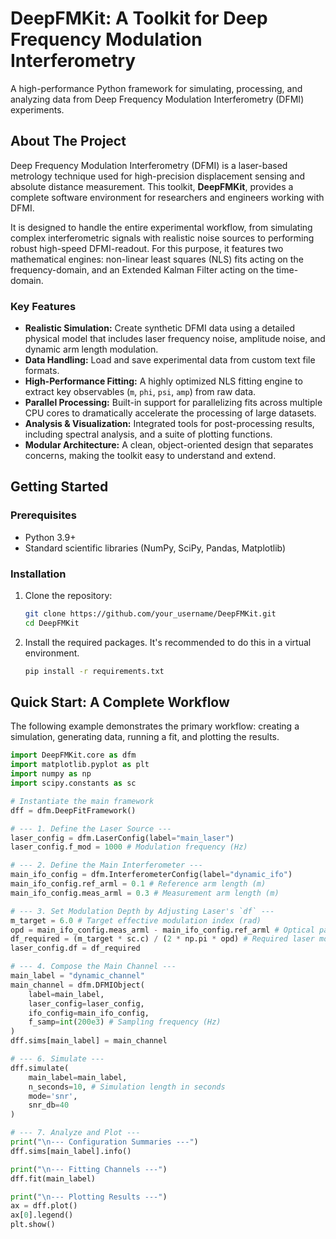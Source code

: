 # DeepFMKit: A Toolkit for Deep Frequency Modulation Interferometry

A high-performance Python framework for simulating, processing, and analyzing data from Deep Frequency Modulation Interferometry (DFMI) experiments.

## About The Project

Deep Frequency Modulation Interferometry (DFMI) is a laser-based metrology technique used for high-precision displacement sensing and absolute distance measurement. This toolkit, **DeepFMKit**, provides a complete software environment for researchers and engineers working with DFMI.

It is designed to handle the entire experimental workflow, from simulating complex interferometric signals with realistic noise sources to performing robust high-speed DFMI-readout. For this purpose, it features two mathematical engines: non-linear least squares (NLS) fits acting on the frequency-domain, and an Extended Kalman Filter acting on the time-domain.

### Key Features

*   **Realistic Simulation:** Create synthetic DFMI data using a detailed physical model that includes laser frequency noise, amplitude noise, and dynamic arm length modulation.
*   **Data Handling:** Load and save experimental data from custom text file formats.
*   **High-Performance Fitting:** A highly optimized NLS fitting engine to extract key observables (`m`, `phi`, `psi`, `amp`) from raw data.
*   **Parallel Processing:** Built-in support for parallelizing fits across multiple CPU cores to dramatically accelerate the processing of large datasets.
*   **Analysis & Visualization:** Integrated tools for post-processing results, including spectral analysis, and a suite of plotting functions.
*   **Modular Architecture:** A clean, object-oriented design that separates concerns, making the toolkit easy to understand and extend.

## Getting Started

### Prerequisites

*   Python 3.9+
*   Standard scientific libraries (NumPy, SciPy, Pandas, Matplotlib)

### Installation

1.  Clone the repository:
    ```sh
    git clone https://github.com/your_username/DeepFMKit.git
    cd DeepFMKit
    ```
2.  Install the required packages. It's recommended to do this in a virtual environment.
    ```sh
    pip install -r requirements.txt
    ```

## Quick Start: A Complete Workflow

The following example demonstrates the primary workflow: creating a simulation, generating data, running a fit, and plotting the results.

```python
import DeepFMKit.core as dfm
import matplotlib.pyplot as plt
import numpy as np
import scipy.constants as sc

# Instantiate the main framework
dff = dfm.DeepFitFramework()

# --- 1. Define the Laser Source ---
laser_config = dfm.LaserConfig(label="main_laser")
laser_config.f_mod = 1000 # Modulation frequency (Hz)

# --- 2. Define the Main Interferometer ---
main_ifo_config = dfm.InterferometerConfig(label="dynamic_ifo")
main_ifo_config.ref_arml = 0.1 # Reference arm length (m)
main_ifo_config.meas_arml = 0.3 # Measurement arm length (m)

# --- 3. Set Modulation Depth by Adjusting Laser's `df` ---
m_target = 6.0 # Target effective modulation index (rad)
opd = main_ifo_config.meas_arml - main_ifo_config.ref_arml # Optical pathlength difference (m)
df_required = (m_target * sc.c) / (2 * np.pi * opd) # Required laser modulation amplitude (Hz)
laser_config.df = df_required

# --- 4. Compose the Main Channel ---
main_label = "dynamic_channel"
main_channel = dfm.DFMIObject(
    label=main_label,
    laser_config=laser_config,
    ifo_config=main_ifo_config,
    f_samp=int(200e3) # Sampling frequency (Hz)
)
dff.sims[main_label] = main_channel

# --- 6. Simulate ---
dff.simulate(
    main_label=main_label,
    n_seconds=10, # Simulation length in seconds
    mode='snr',
    snr_db=40
)

# --- 7. Analyze and Plot ---
print("\n--- Configuration Summaries ---")
dff.sims[main_label].info()

print("\n--- Fitting Channels ---")
dff.fit(main_label)

print("\n--- Plotting Results ---")
ax = dff.plot()
ax[0].legend()
plt.show()
```